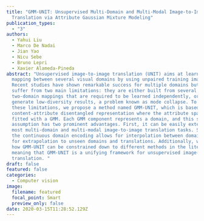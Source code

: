 ```yaml
---
title: "GMM-UNIT: Unsupervised Multi-Domain and Multi-Modal Image-to-Image
  Translation via Attribute Gaussian Mixture Modeling"
publication_types:
  - "3"
authors:
  - Yahui Liu
  - Marco De Nadai
  - Jian Yao
  - Nicu Sebe
  - Bruno Lepri
  - Xavier Alameda-Pineda
abstract: "Unsupervised image-to-image translation (UNIT) aims at learning a
  mapping between several visual domains by using unpaired training images.
  Recent studies have shown remarkable success for multiple domains but they
  suffer from two main limitations: they are either built from several
  two-domain mappings that are required to be learned independently, or they
  generate low-diversity results, a problem known as mode collapse. To overcome
  these limitations, we propose a method named GMM-UNIT, which is based on a
  content-attribute disentangled representation where the attribute space is
  fitted with a GMM. Each GMM component represents a domain, and this simple
  assumption has two prominent advantages. First, it can be easily extended to
  most multi-domain and multi-modal image-to-image translation tasks. Second,
  the continuous domain encoding allows for interpolation between domains and
  for extrapolation to unseen domains and translations. Additionally, we show
  how GMM-UNIT can be constrained down to different methods in the literature,
  meaning that GMM-UNIT is a unifying framework for unsupervised image-to-image
  translation. "
draft: false
featured: false
categories:
  - Computer vision
image:
  filename: featured
  focal_point: Smart
  preview_only: false
date: 2020-03-15T11:28:52.129Z
---
```

